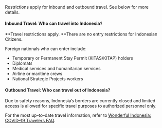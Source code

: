 Restrictions apply for inbound and outbound travel. See below for more details.

#### Inbound Travel: Who can travel into Indonesia?

**Travel restrictions apply. **There are no entry restrictions for Indonesian Citizens. 

Foreign nationals who can enter include:

- Temporary or Permanent Stay Permit (KITAS/KITAP) holders 
- Diplomats 
- Medical services and humanitarian services 
- Airline or maritime crews 
- National Strategic Projects workers

#### Outbound Travel: Who can travel out of Indonesia?

Due to safety reasons, Indonesia’s borders are currently closed and limited access is allowed for specific travel purposes to authorized personnel only.

For the most up–to–date travel information, refer to [Wonderful Indonesia: COVID–19 Travelers FAQ](https://www.indonesia.travel/gb/en/coronavirus).

